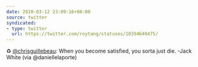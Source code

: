 ```yaml
---
date: 2010-03-12 23:09:16+00:00
source: twitter
syndicated:
- type: twitter
  url: https://twitter.com/roytang/statuses/10394649475/
---
```


♻ [@chrisguillebeau](https://twitter.com/chrisguillebeau/): When you become satisfied, you sorta just die. -Jack White (via @daniellelaporte)